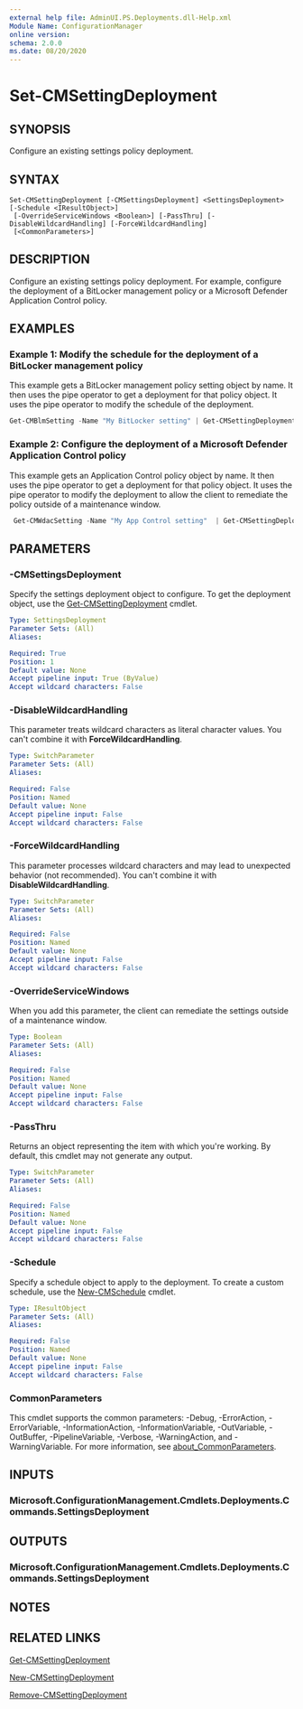 ```yaml
---
external help file: AdminUI.PS.Deployments.dll-Help.xml
Module Name: ConfigurationManager
online version:
schema: 2.0.0
ms.date: 08/20/2020
---
```


# Set-CMSettingDeployment

## SYNOPSIS

Configure an existing settings policy deployment.

## SYNTAX

```
Set-CMSettingDeployment [-CMSettingsDeployment] <SettingsDeployment> [-Schedule <IResultObject>]
 [-OverrideServiceWindows <Boolean>] [-PassThru] [-DisableWildcardHandling] [-ForceWildcardHandling]
 [<CommonParameters>]
```

## DESCRIPTION

Configure an existing settings policy deployment. For example, configure the deployment of a BitLocker management policy or a Microsoft Defender Application Control policy.

## EXAMPLES

### Example 1: Modify the schedule for the deployment of a BitLocker management policy

This example gets a BitLocker management policy setting object by name. It then uses the pipe operator to get a deployment for that policy object. It uses the pipe operator to modify the schedule of the deployment.

```powershell
Get-CMBlmSetting -Name "My BitLocker setting" | Get-CMSettingDeployment | Set-CMSettingDeployment -Schedule (New-CMSchedule -Start ((Get-Date).AddDays(-30)).ToString() -RecurCount 7 -RecurInterval Minutes)
```

### Example 2: Configure the deployment of a Microsoft Defender Application Control policy

This example gets an Application Control policy object by name. It then uses the pipe operator to get a deployment for that policy object. It uses the pipe operator to modify the deployment to allow the client to remediate the policy outside of a maintenance window.

```powershell
 Get-CMWdacSetting -Name "My App Control setting"  | Get-CMSettingDeployment | Set-CMSettingDeployment -OverrideServiceWindows
```

## PARAMETERS

### -CMSettingsDeployment

Specify the settings deployment object to configure. To get the deployment object, use the [Get-CMSettingDeployment](Get-CMSettingDeployment.md) cmdlet.

```yaml
Type: SettingsDeployment
Parameter Sets: (All)
Aliases:

Required: True
Position: 1
Default value: None
Accept pipeline input: True (ByValue)
Accept wildcard characters: False
```

### -DisableWildcardHandling

This parameter treats wildcard characters as literal character values. You can't combine it with **ForceWildcardHandling**.

```yaml
Type: SwitchParameter
Parameter Sets: (All)
Aliases:

Required: False
Position: Named
Default value: None
Accept pipeline input: False
Accept wildcard characters: False
```

### -ForceWildcardHandling

This parameter processes wildcard characters and may lead to unexpected behavior (not recommended). You can't combine it with **DisableWildcardHandling**.

```yaml
Type: SwitchParameter
Parameter Sets: (All)
Aliases:

Required: False
Position: Named
Default value: None
Accept pipeline input: False
Accept wildcard characters: False
```

### -OverrideServiceWindows

When you add this parameter, the client can remediate the settings outside of a maintenance window.

```yaml
Type: Boolean
Parameter Sets: (All)
Aliases:

Required: False
Position: Named
Default value: None
Accept pipeline input: False
Accept wildcard characters: False
```

### -PassThru

Returns an object representing the item with which you're working. By default, this cmdlet may not generate any output.

```yaml
Type: SwitchParameter
Parameter Sets: (All)
Aliases:

Required: False
Position: Named
Default value: None
Accept pipeline input: False
Accept wildcard characters: False
```

### -Schedule

Specify a schedule object to apply to the deployment. To create a custom schedule, use the [New-CMSchedule](New-CMSchedule.md) cmdlet.

```yaml
Type: IResultObject
Parameter Sets: (All)
Aliases:

Required: False
Position: Named
Default value: None
Accept pipeline input: False
Accept wildcard characters: False
```

### CommonParameters

This cmdlet supports the common parameters: -Debug, -ErrorAction, -ErrorVariable, -InformationAction, -InformationVariable, -OutVariable, -OutBuffer, -PipelineVariable, -Verbose, -WarningAction, and -WarningVariable. For more information, see [about_CommonParameters](http://go.microsoft.com/fwlink/?LinkID=113216).

## INPUTS

### Microsoft.ConfigurationManagement.Cmdlets.Deployments.Commands.SettingsDeployment

## OUTPUTS

### Microsoft.ConfigurationManagement.Cmdlets.Deployments.Commands.SettingsDeployment

## NOTES

## RELATED LINKS

[Get-CMSettingDeployment](Get-CMSettingDeployment.md)

[New-CMSettingDeployment](New-CMSettingDeployment.md)

[Remove-CMSettingDeployment](Remove-CMSettingDeployment.md)
